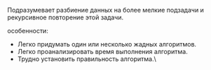 Подразумевает разбиение данных на более мелкие подзадачи и рекурсивное повторение этой задачи.

особенности:
* Легко придумать один или несколько жадных алгоритмов.
* Легко проанализировать время выполнения алгоритма.
* Трудно установить правильность алгоритма.\

